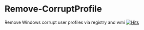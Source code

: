 # Remove-CorruptProfile
Remove Windows corrupt user profiles via registry and wmi
[![Hits](https://hits.seeyoufarm.com/api/count/incr/badge.svg?url=https%3A%2F%2Fgithub.com%2Fschrebra%2FRemove-CorruptProfile&count_bg=%2379C83D&title_bg=%23555555&icon=&icon_color=%23CB2626&title=hits&edge_flat=false)](https://hits.seeyoufarm.com)
